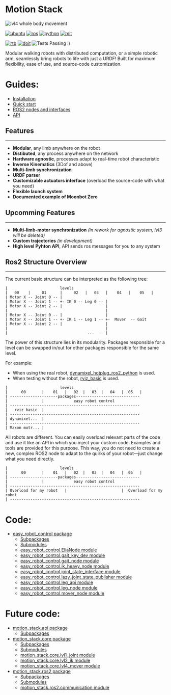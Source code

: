 # Motion Stack

![lvl4 whole body movement](media/lvl4.gif)

[![ubuntu](https://img.shields.io/badge/Ubuntu-%2020.04%20%7C%2022.04%20-%20blue)](https://ubuntu.com/)
[![ros](https://img.shields.io/badge/Ros2-Foxy%20%7C%20Humble-%20blue)](https://github.com/ros2)
[![python](https://img.shields.io/badge/Python-3.8_|_3.10-%20blue)](https://www.python.org/)
[![mit](https://img.shields.io/badge/License-MIT-gold)](https://opensource.org/license/mit)

[![rtb](https://img.shields.io/badge/Powered_by-Robotics_toolbox-006400)](https://github.com/petercorke/robotics-toolbox-python)
[![doit](https://img.shields.io/badge/Automated_by-DOIT-006400)](https://pydoit.org/)
![Tests Passing :)](https://img.shields.io/badge/Tests-passing-brightgreen)

Modular walking robots with distributed computation, or a simple robotic arm, seamlessly bring robots to life with just a URDF! Built for maximum flexibility, ease of use, and source-code customization.

# Guides:

* [Installation](manual/install.md)
* [Quick start](manual/start.md)
* [ROS2 nodes and interfaces](manual/use.md)
* [API](manual/api.md)

<h2>Features</h2>

---
- **Modular**, any limb anywhere on the robot
- **Distibuted**, any process anywhere on the network
- **Hardware agnostic**, processes adapt to real-time robot characteristic
- **Inverse Kinematics** (3Dof and above)
- **Multi-limb synchronization**
- **URDF parser**
- **Customizable actuators interface** (overload the source-code with what you need)
- **Flexible launch system**
- **Documented example of Moonbot Zero**

<h2>Upcomming Features</h2>

---
- **Multi-limb-motor synchronization**  *(in rework for agnostic system, lvl3 will be deleted)*
- **Custom trajectories**  *(in development)*
- **High level Pyhton API**, API sends ros messages for you to any system

<h2>Ros2 Structure Overview</h2>

---

The current basic structure can be interpreted as the following tree:

```text
|                       levels
|   00    |     01      |     02   |   03   |    04   |    05   |
| Motor X -- Joint 0 -- |
| Motor X -- Joint 1 -- +- IK 0 -- Leg 0 -- |
| Motor X -- Joint 2 -- |                   |
|                                           |
| Motor X -- Joint 0 -- |                   |
| Motor X -- Joint 1 -- +- IK 1 -- Leg 1 -- +-  Mover  -- Gait
| Motor X -- Joint 2 -- |                   |
|                                           |
|                                   ...  -- |
```

The power of this structure lies in its modularity. Packages responsible for a level can be swapped in/out for other packages responsible for the same level.

For example:
- When using the real robot, [dynamixel_hotplug_ros2_python](https://github.com/hubble14567/dynamixel_hotplug_ros2_python) is used.
- When testing without the robot, [rviz_basic](src/rviz_basic) is used.

```text
|                       levels
|      00       |    01   |   02  |   03  |   04   |  05   |
| ---------------------packages----------------------------
|               |             easy robot control
| ---------------------------------------------------------
|   rviz basic  |
| ---------------------------------------------------------
| dynamixel...  |
| ---------------------------------------------------------
| Maxon motr... |
```

All robots are different. You can easily overload relevant parts of the code and use it like an API in which you inject your custom code. Examples and tools are provided for this purpose. This way, you do not need to create a new, complex ROS2 node to adapt to the quirks of your robot—just change what you need directly.

```text
|                       levels
|      00       |    01   |   02  |   03  |   04   |  05   |
| ---------------------packages----------------------------
|               |             easy robot control
| ---------------------------------------------------------
| Overload for my robot   |                        |  Overload for my robot
| ---------------------------------------------------------
```

# Code:

* [easy_robot_control package](api/easy_robot_control/easy_robot_control.md)
  * [Subpackages](api/easy_robot_control/easy_robot_control.md#subpackages)
  * [Submodules](api/easy_robot_control/easy_robot_control.md#submodules)
  * [easy_robot_control.EliaNode module](api/easy_robot_control/easy_robot_control.md#module-easy_robot_control.EliaNode)
  * [easy_robot_control.gait_key_dev module](api/easy_robot_control/easy_robot_control.md#module-easy_robot_control.gait_key_dev)
  * [easy_robot_control.gait_node module](api/easy_robot_control/easy_robot_control.md#module-easy_robot_control.gait_node)
  * [easy_robot_control.ik_heavy_node module](api/easy_robot_control/easy_robot_control.md#module-easy_robot_control.ik_heavy_node)
  * [easy_robot_control.joint_state_interface module](api/easy_robot_control/easy_robot_control.md#module-easy_robot_control.joint_state_interface)
  * [easy_robot_control.lazy_joint_state_publisher module](api/easy_robot_control/easy_robot_control.md#module-easy_robot_control.lazy_joint_state_publisher)
  * [easy_robot_control.leg_api module](api/easy_robot_control/easy_robot_control.md#module-easy_robot_control.leg_api)
  * [easy_robot_control.leg_node module](api/easy_robot_control/easy_robot_control.md#module-easy_robot_control.leg_node)
  * [easy_robot_control.mover_node module](api/easy_robot_control/easy_robot_control.md#module-easy_robot_control.mover_node)

# Future code:

* [motion_stack.api package](api/motion_stack/motion_stack.api.md)
  * [Subpackages](api/motion_stack/motion_stack.api.md#subpackages)
* [motion_stack.core package](api/motion_stack/motion_stack.core.md)
  * [Subpackages](api/motion_stack/motion_stack.core.md#subpackages)
  * [Submodules](api/motion_stack/motion_stack.core.md#submodules)
  * [motion_stack.core.lvl1_joint module](api/motion_stack/motion_stack.core.md#module-motion_stack.core.lvl1_joint)
  * [motion_stack.core.lvl2_ik module](api/motion_stack/motion_stack.core.md#module-motion_stack.core.lvl2_ik)
  * [motion_stack.core.lvl4_mover module](api/motion_stack/motion_stack.core.md#module-motion_stack.core.lvl4_mover)
* [motion_stack.ros2 package](api/motion_stack/motion_stack.ros2.md)
  * [Subpackages](api/motion_stack/motion_stack.ros2.md#subpackages)
  * [Submodules](api/motion_stack/motion_stack.ros2.md#submodules)
  * [motion_stack.ros2.communication module](api/motion_stack/motion_stack.ros2.md#module-motion_stack.ros2.communication)
